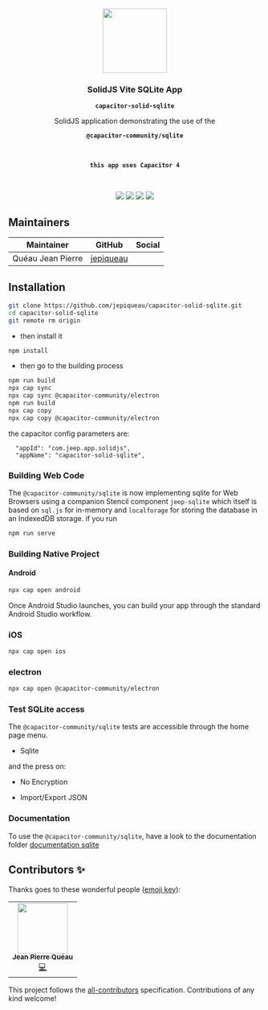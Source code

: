 <p align="center"><br><img src="https://avatars3.githubusercontent.com/u/16580653?v=4" width="128" height="128" /></p>

<h3 align="center">SolidJS Vite SQLite App</h3>
<p align="center"><strong><code>capacitor-solid-sqlite</code></strong></p>
<p align="center">SolidJS application demonstrating the use of the</p>
<p align="center"><strong><code>@capacitor-community/sqlite</code></strong></p>
<br>
<p align="center"><strong><code>this app uses Capacitor 4</code></strong></p>
<br>
<p align="center">
  <img src="https://img.shields.io/maintenance/yes/2022?style=flat-square" />
  <a href="https://github.com/jepiqueau/capacitor-solid-sqlite"><img src="https://img.shields.io/github/license/jepiqueau/capacitor-solid-sqlite?style=flat-square" /></a>
  <a href="https://github.com/jepiqueau/capacitor-solid-sqlite"><img src="https://img.shields.io/github/package-json/v/jepiqueau/capacitor-solid-sqlite/master?style=flat-square" /></a>
<!-- ALL-CONTRIBUTORS-BADGE:START - Do not remove or modify this section -->
<a href="#contributors-"><img src="https://img.shields.io/badge/all%20contributors-1-orange?style=flat-square" /></a>
<!-- ALL-CONTRIBUTORS-BADGE:END -->
</p>

## Maintainers

| Maintainer        | GitHub                                    | Social |
| ----------------- | ----------------------------------------- | ------ |
| Quéau Jean Pierre | [jepiqueau](https://github.com/jepiqueau) |        |


## Installation

```bash
git clone https://github.com/jepiqueau/capacitor-solid-sqlite.git 
cd capacitor-solid-sqlite
git remote rm origin
```

 - then install it

```bash
npm install
```

 - then go to the building process

```bash
npm run build
npx cap sync
npx cap sync @capacitor-community/electron
npm run build
npx cap copy
npx cap copy @capacitor-community/electron
```

the capacitor config parameters are:

```
  "appId": "com.jeep.app.solidjs",
  "appName": "capacitor-solid-sqlite",
```

### Building Web Code

The `@capacitor-community/sqlite` is now implementing sqlite for Web Browsers using a companion Stencil component `jeep-sqlite` which itself is based on `sql.js` for in-memory and `localforage` for storing the database in an IndexedDB storage.
if you run

```bash
npm run serve
```

### Building Native Project


#### Android

```bash
npx cap open android
```
Once Android Studio launches, you can build your app through the standard Android Studio workflow.

### iOS

```bash
npx cap open ios
```

### electron

```bash
npx cap open @capacitor-community/electron

```

### Test SQLite access

The ```@capacitor-community/sqlite``` tests are accessible through the home page menu.

 - Sqlite

and the press on:

 - No Encryption

 - Import/Export JSON

### Documentation

To use the `@capacitor-community/sqlite`, have a look to the documentation folder [documentation sqlite](https://github.com/capacitor-community/sqlite/tree/master/docs)

## Contributors ✨

Thanks goes to these wonderful people ([emoji key](https://allcontributors.org/docs/en/emoji-key)):

<!-- ALL-CONTRIBUTORS-LIST:START - Do not remove or modify this section -->
<!-- prettier-ignore-start -->
<!-- markdownlint-disable -->
<table>
  <tr>
    <td align="center"><a href="https://github.com/jepiqueau"><img src="https://avatars3.githubusercontent.com/u/16580653?v=4" width="100px;" alt=""/><br /><sub><b>Jean Pierre Quéau</b></sub></a><br /><a href="https://github.com/jepiqueau/capacitor-solid-sqlite/commits?author=jepiqueau" title="Code">💻</a></td>
  </tr>
</table>

<!-- markdownlint-enable -->
<!-- prettier-ignore-end -->

<!-- ALL-CONTRIBUTORS-LIST:END -->

This project follows the [all-contributors](https://github.com/all-contributors/all-contributors) specification. Contributions of any kind welcome!
